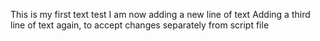This is my first text test
I am now adding a new line of text
Adding a third line of text again, to accept changes separately from script file
